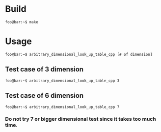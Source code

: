 # Build
```console
foo@bar:~$ make
```
# Usage
```console
foo@bar:~$ arbitrary_dimensional_look_up_table_cpp [# of dimension]
```
## Test case of 3 dimension
```console
foo@bar:~$ arbitrary_dimensional_look_up_table_cpp 3
```
## Test case of 6 dimension
```console
foo@bar:~$ arbitrary_dimensional_look_up_table_cpp 7
```
### Do not try 7 or bigger dimensional test since it takes too much time.


